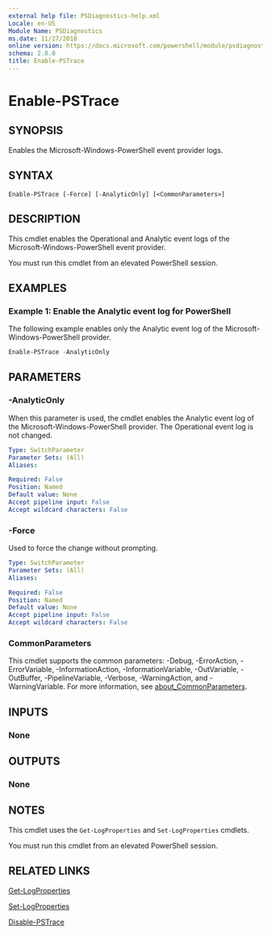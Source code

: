 ```yaml
---
external help file: PSDiagnostics-help.xml
Locale: en-US
Module Name: PSDiagnostics
ms.date: 11/27/2018
online version: https://docs.microsoft.com/powershell/module/psdiagnostics/enable-pstrace?view=powershell-7&WT.mc_id=ps-gethelp
schema: 2.0.0
title: Enable-PSTrace
---
```

# Enable-PSTrace

## SYNOPSIS
Enables the Microsoft-Windows-PowerShell event provider logs.

## SYNTAX

```
Enable-PSTrace [-Force] [-AnalyticOnly] [<CommonParameters>]
```

## DESCRIPTION

This cmdlet enables the Operational and Analytic event logs of the Microsoft-Windows-PowerShell
event provider.

You must run this cmdlet from an elevated PowerShell session.

## EXAMPLES

### Example 1: Enable the Analytic event log for PowerShell

The following example enables only the Analytic event log of the Microsoft-Windows-PowerShell
provider.

```powershell
Enable-PSTrace -AnalyticOnly
```

## PARAMETERS

### -AnalyticOnly

When this parameter is used, the cmdlet enables the Analytic event log of the
Microsoft-Windows-PowerShell provider. The Operational event log is not changed.

```yaml
Type: SwitchParameter
Parameter Sets: (All)
Aliases:

Required: False
Position: Named
Default value: None
Accept pipeline input: False
Accept wildcard characters: False
```

### -Force

Used to force the change without prompting.

```yaml
Type: SwitchParameter
Parameter Sets: (All)
Aliases:

Required: False
Position: Named
Default value: None
Accept pipeline input: False
Accept wildcard characters: False
```

### CommonParameters
This cmdlet supports the common parameters: -Debug, -ErrorAction, -ErrorVariable, -InformationAction, -InformationVariable, -OutVariable, -OutBuffer, -PipelineVariable, -Verbose, -WarningAction, and -WarningVariable. For more information, see [about_CommonParameters](https://go.microsoft.com/fwlink/?LinkID=113216).

## INPUTS

### None

## OUTPUTS

### None

## NOTES

This cmdlet uses the `Get-LogProperties` and `Set-LogProperties` cmdlets.

You must run this cmdlet from an elevated PowerShell session.

## RELATED LINKS

[Get-LogProperties](Get-LogProperties.md)

[Set-LogProperties](Set-LogProperties.md)

[Disable-PSTrace](Disable-PSTrace.md)
